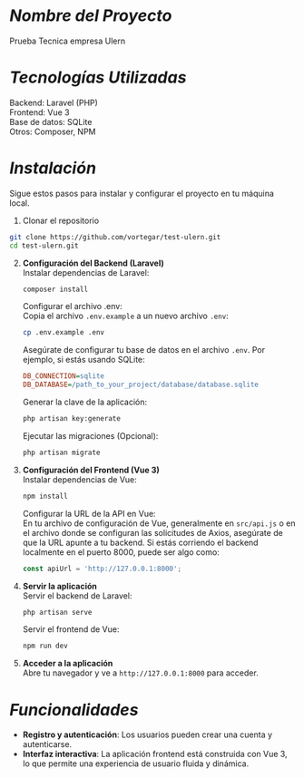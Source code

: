 
# **_Nombre del Proyecto_**
Prueba Tecnica empresa Ulern

# **_Tecnologías Utilizadas_**
Backend: Laravel (PHP)  
Frontend: Vue 3  
Base de datos: SQLite  
Otros: Composer, NPM

# **_Instalación_**
Sigue estos pasos para instalar y configurar el proyecto en tu máquina local.

1. Clonar el repositorio
```bash
git clone https://github.com/vortegar/test-ulern.git
cd test-ulern.git
```

2. **Configuración del Backend (Laravel)**  
   Instalar dependencias de Laravel:
   ```bash
   composer install
   ```
   Configurar el archivo .env:  
   Copia el archivo `.env.example` a un nuevo archivo `.env`:
   ```bash
   cp .env.example .env
   ```

   Asegúrate de configurar tu base de datos en el archivo `.env`. Por ejemplo, si estás usando SQLite:
   ```ini
   DB_CONNECTION=sqlite
   DB_DATABASE=/path_to_your_project/database/database.sqlite
   ```

   Generar la clave de la aplicación:
   ```bash
   php artisan key:generate
   ```

   Ejecutar las migraciones (Opcional):
   ```bash
   php artisan migrate
   ```

3. **Configuración del Frontend (Vue 3)**  
   Instalar dependencias de Vue:
   ```bash
   npm install
   ```

   Configurar la URL de la API en Vue:  
   En tu archivo de configuración de Vue, generalmente en `src/api.js` o en el archivo donde se configuran las solicitudes de Axios, asegúrate de que la URL apunte a tu backend. Si estás corriendo el backend localmente en el puerto 8000, puede ser algo como:
   ```javascript
   const apiUrl = 'http://127.0.0.1:8000';
   ```

4. **Servir la aplicación**  
   Servir el backend de Laravel:
   ```bash
   php artisan serve
   ```

   Servir el frontend de Vue:
   ```bash
   npm run dev
   ```

5. **Acceder a la aplicación**  
   Abre tu navegador y ve a `http://127.0.0.1:8000` para acceder.

# **_Funcionalidades_**
- **Registro y autenticación**: Los usuarios pueden crear una cuenta y autenticarse.
- **Interfaz interactiva**: La aplicación frontend está construida con Vue 3, lo que permite una experiencia de usuario fluida y dinámica.
